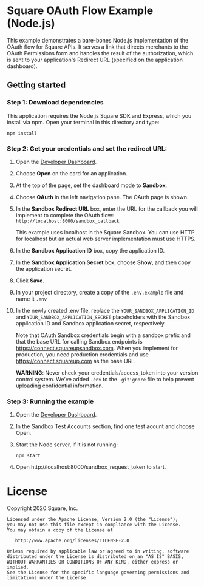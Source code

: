 # Square OAuth Flow Example (Node.js)

This example demonstrates a bare-bones Node.js implementation of the OAuth flow for Square APIs. It serves a link that
directs merchants to the OAuth Permissions form and handles the result of the authorization, which is sent to your
application's Redirect URL (specified on the application dashboard).

## Getting started

### Step 1: Download dependencies

This application requires the Node.js Square SDK and Express, which you install via npm. Open your terminal in this
directory and type:

```
npm install
```

### Step 2: Get your credentials and set the redirect URL:

1. Open the [Developer Dashboard](https://developer.squareup.com/apps).
1. Choose **Open** on the card for an application.
1. At the top of the page, set the dashboard mode to **Sandbox**.
1. Choose **OAuth** in the left navigation pane. The OAuth page is shown.
1. In the **Sandbox Redirect URL** box, enter the URL for the callback you will implement to complete the OAuth flow:
   `http://localhost:8000/sandbox_callback`

   This example uses localhost in the Square Sandbox. You can use HTTP for localhost but an actual web server
   implementation must use HTTPS.
1. In the **Sandbox Application ID** box, copy the application ID.
1. In the **Sandbox Application Secret** box, choose **Show**, and then copy the application secret.
1. Click **Save**.
1. In your project directory, create a copy of the `.env.example` file and name it `.env`
1. In the newly created .env file, replace the `YOUR_SANDBOX_APPLICATION_ID` and `YOUR_SANDBOX_APPLICATION_SECRET`
   placeholders with the Sandbox application ID and Sandbox application secret, respectively.

   Note that OAuth Sandbox credentials begin with a sandbox prefix and that the base URL for calling Sandbox endpoints
   is https://connect.squareupsandbox.com. When you implement for production, you need production credentials and
   use https://connect.squareup.com as the base URL.

   **WARNING**: Never check your credentials/access_token into your version control system. We've added `.env` to
   the `.gitignore` file to help prevent uploading confidential information.

### Step 3: Running the example

1. Open the [Developer Dashboard](https://developer.squareup.com/apps).

1. In the Sandbox Test Accounts section, find one test acount and choose Open.

1. Start the Node server, if it is not running:

    ```
    npm start
    ```

1. Open http://localhost:8000/sandbox_request_token to start.

# License

Copyright 2020 Square, Inc. ​

```
Licensed under the Apache License, Version 2.0 (the "License");
you may not use this file except in compliance with the License.
You may obtain a copy of the License at
​
   http://www.apache.org/licenses/LICENSE-2.0
​
Unless required by applicable law or agreed to in writing, software
distributed under the License is distributed on an "AS IS" BASIS,
WITHOUT WARRANTIES OR CONDITIONS OF ANY KIND, either express or implied.
See the License for the specific language governing permissions and
limitations under the License.
```